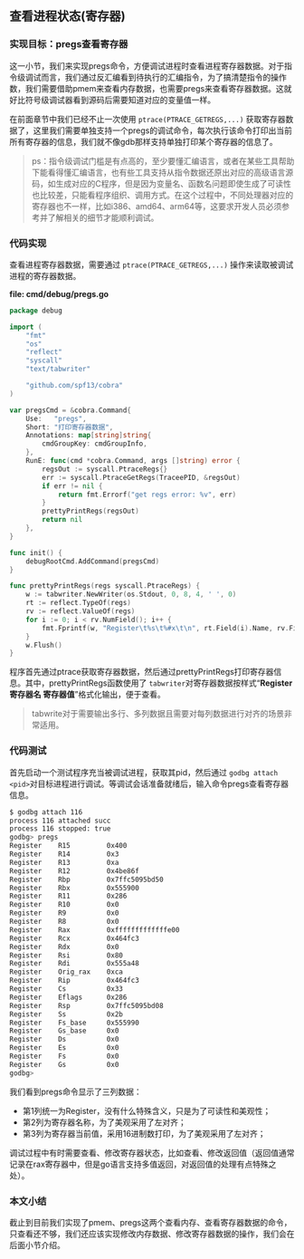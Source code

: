 ## 查看进程状态(寄存器)

### 实现目标：pregs查看寄存器

这一小节，我们来实现pregs命令，方便调试进程时查看进程寄存器数据。对于指令级调试而言，我们通过反汇编看到待执行的汇编指令，为了搞清楚指令的操作数，我们需要借助pmem来查看内存数据，也需要pregs来查看寄存器数据。这就好比符号级调试器看到源码后需要知道对应的变量值一样。

在前面章节中我们已经不止一次使用 `ptrace(PTRACE_GETREGS,...)` 获取寄存器数据了，这里我们需要单独支持一个pregs的调试命令，每次执行该命令打印出当前所有寄存器的信息，我们就不像gdb那样支持单独打印某个寄存器的信息了。

> ps：指令级调试门槛是有点高的，至少要懂汇编语言，或者在某些工具帮助下能看得懂汇编语言，也有些工具支持从指令数据还原出对应的高级语言源码，如生成对应的C程序，但是因为变量名、函数名问题即使生成了可读性也比较差，只能看程序组织、调用方式。在这个过程中，不同处理器对应的寄存器也不一样，比如i386、amd64、arm64等，这要求开发人员必须参考并了解相关的细节才能顺利调试。

### 代码实现

查看进程寄存器数据，需要通过 `ptrace(PTRACE_GETREGS,...)` 操作来读取被调试进程的寄存器数据。

**file: cmd/debug/pregs.go**

```go
package debug

import (
	"fmt"
	"os"
	"reflect"
	"syscall"
	"text/tabwriter"

	"github.com/spf13/cobra"
)

var pregsCmd = &cobra.Command{
	Use:   "pregs",
	Short: "打印寄存器数据",
	Annotations: map[string]string{
		cmdGroupKey: cmdGroupInfo,
	},
	RunE: func(cmd *cobra.Command, args []string) error {
		regsOut := syscall.PtraceRegs{}
		err := syscall.PtraceGetRegs(TraceePID, &regsOut)
		if err != nil {
			return fmt.Errorf("get regs error: %v", err)
		}
		prettyPrintRegs(regsOut)
		return nil
	},
}

func init() {
	debugRootCmd.AddCommand(pregsCmd)
}

func prettyPrintRegs(regs syscall.PtraceRegs) {
	w := tabwriter.NewWriter(os.Stdout, 0, 8, 4, ' ', 0)
	rt := reflect.TypeOf(regs)
	rv := reflect.ValueOf(regs)
	for i := 0; i < rv.NumField(); i++ {
		fmt.Fprintf(w, "Register\t%s\t%#x\t\n", rt.Field(i).Name, rv.Field(i).Uint())
	}
	w.Flush()
}
```

程序首先通过ptrace获取寄存器数据，然后通过prettyPrintRegs打印寄存器信息。其中，prettyPrintRegs函数使用了 `tabwriter`对寄存器数据按样式“**Register	寄存器名	寄存器值**”格式化输出，便于查看。

> tabwrite对于需要输出多行、多列数据且需要对每列数据进行对齐的场景非常适用。

### 代码测试

首先启动一个测试程序充当被调试进程，获取其pid，然后通过 `godbg attach <pid>`对目标进程进行调试。等调试会话准备就绪后，输入命令pregs查看寄存器信息。

```bash
$ godbg attach 116
process 116 attached succ
process 116 stopped: true
godbg> pregs
Register    R15         0x400             
Register    R14         0x3               
Register    R13         0xa               
Register    R12         0x4be86f          
Register    Rbp         0x7ffc5095bd50    
Register    Rbx         0x555900          
Register    R11         0x286             
Register    R10         0x0               
Register    R9          0x0               
Register    R8          0x0               
Register    Rax         0xfffffffffffffe00  
Register    Rcx         0x464fc3          
Register    Rdx         0x0               
Register    Rsi         0x80              
Register    Rdi         0x555a48          
Register    Orig_rax    0xca              
Register    Rip         0x464fc3          
Register    Cs          0x33              
Register    Eflags      0x286             
Register    Rsp         0x7ffc5095bd08    
Register    Ss          0x2b              
Register    Fs_base     0x555990          
Register    Gs_base     0x0               
Register    Ds          0x0               
Register    Es          0x0               
Register    Fs          0x0               
Register    Gs          0x0               
godbg> 
```

我们看到pregs命令显示了三列数据：

- 第1列统一为Register，没有什么特殊含义，只是为了可读性和美观性；
- 第2列为寄存器名称，为了美观采用了左对齐；
- 第3列为寄存器当前值，采用16进制数打印，为了美观采用了左对齐；

调试过程中有时需要查看、修改寄存器状态，比如查看、修改返回值（返回值通常记录在rax寄存器中，但是go语言支持多值返回，对返回值的处理有点特殊之处）。

### 本文小结

截止到目前我们实现了pmem、pregs这两个查看内存、查看寄存器数据的命令，只查看还不够，我们还应该实现修改内存数据、修改寄存器数据的操作，我们会在后面小节介绍。
